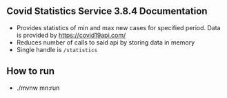 ## Covid Statistics Service 3.8.4 Documentation

- Provides statistics of min and max new cases for specified period. Data is provided by https://covid19api.com/
- Reduces number of calls to said api by storing data in memory
- Single handle is `/statistics`

## How to run

- ./mvnw mn:run